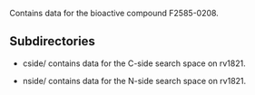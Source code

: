 Contains data for the bioactive compound F2585-0208.

## Subdirectories

- cside/ contains data for the C-side search space on rv1821.

- nside/ contains data for the N-side search space on rv1821.

